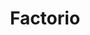 ---
facebook: https://facebook.com/Factorio
logohandle: factorio
sort: factorio
title: Factorio
twitter: https://x.com/factoriogame
website: https://factorio.com/
---